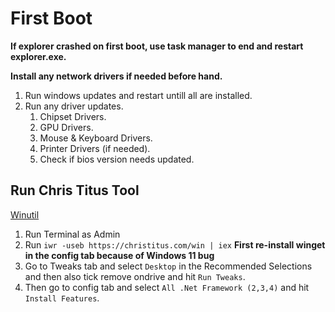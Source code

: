 # First Boot

**If explorer crashed on first boot, use task manager to end and restart explorer.exe.**

**Install any network drivers if needed before hand.**
1. Run windows updates and restart untill all are installed.
2. Run any driver updates.
    1. Chipset Drivers.
    2. GPU Drivers.
    3. Mouse & Keyboard Drivers.
    4. Printer Drivers (if needed).
    5. Check if bios version needs updated.

## Run Chris Titus Tool

[Winutil](https://github.com/ChrisTitusTech/winutil)
1. Run Terminal as Admin
2. Run `iwr -useb https://christitus.com/win | iex`
**First re-install winget in the config tab because of Windows 11 bug**
3. Go to Tweaks tab and select `Desktop` in the Recommended Selections and then also tick remove ondrive and hit `Run Tweaks`.
4. Then go to config tab and select `All .Net Framework (2,3,4)` and hit `Install Features`.


